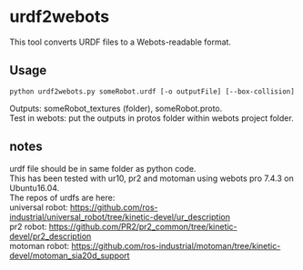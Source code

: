 # urdf2webots

This tool converts URDF files to a Webots-readable format.

## Usage

`python urdf2webots.py someRobot.urdf [-o outputFile] [--box-collision]`

Outputs: someRobot_textures (folder), someRobot.proto.  
Test in webots: put the outputs in protos folder within webots project folder.

## notes
urdf file should be in same folder as python code.  
This has been tested with ur10, pr2 and motoman using webots pro 7.4.3 on Ubuntu16.04.  
The repos of urdfs are here:  
  universal robot: https://github.com/ros-industrial/universal_robot/tree/kinetic-devel/ur_description  
  pr2 robot: https://github.com/PR2/pr2_common/tree/kinetic-devel/pr2_description  
  motoman robot: https://github.com/ros-industrial/motoman/tree/kinetic-devel/motoman_sia20d_support  
